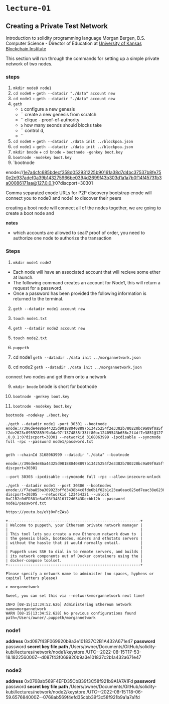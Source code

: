 # `lecture-01`

## Creating a Private Test Network

Introduction to solidity programming language
Morgan Bergen, B.S. Computer Science - Director of Education at [University of Kansas Blockchain Institute](https://kublockchain.com)

This section will run through the commands for setting up a simple private network of two nodes.

### steps

1. `mkdir node0 node1`
2. `cd node0` + `geth --datadir "./data" account new`
3. `cd node1` + `geth --datadir "./data" account new`
4. `geth`
   - `1` configure a new genesis
   - `` create a new genesis from scratch
   - `` clique - proof-of-authority
   - `5` how many seonds should blocks take
   - `` control d,
   - ``
5. `cd node0` + `geth --datadir ./data init ../blockpoa.json`
6. `cd node1` + `geth --datadir ./data init ../blockpoa.json`
7. `mkdir bnode` + `cd bnode` + `bootnode -genkey boot.key`
8. `bootnode -nodekey boot.key`
9. `bootnode

enode://1e7a4cfc685bdecf358d052931225b90161a38d7d4bc37537b8fe750e2e937adef0a39b143275966be0394d2699f43b303d1a1a7b0f14f45731b3a00086171aa@127.0.0.1:0?discport=30301

Comma separated enode URLs for P2P discovery bootstrap
enode will connect you to node0 and node1 to discover their peers

creating a boot node will connect all of the nodes together, we are going to create a boot node and

**notes**

- which accounts are allowed to seal? proof of order, you need to authorize one node to authorize the transaction

### Steps

1.  `mkdir node1 node2`

- Each node will have an associated account that will recieve some ether at launch.
- The following command creates an account for Node1, this will return a request for a password.
- Once a password has been provided the following information is returned to the terminal.

2.  `geth --datadir node1 account new`

3.  `touch node1.txt`

4.  `geth --datadir node2 account new`

5.  `touch node2.txt`

6.  `puppeth`

7.  cd node1
    `geth --datadir ./data init ../morgannetwork.json`

8.  cd node2
    `geth --datadir ./data init ../morgannetwork.json`

connect two nodes and get them onto a network

9.  `mkdir bnode` bnode is short for bootnode

10. `bootnode -genkey boot.key`

11. `bootnode -nodekey boot.key`

`bootnode -nodekey ./boot.key `

`./geth --datadir node1 -port 30301 --bootnode enode://396de4e86a44325d901880408897b13425254f2e3382b780220bc9a09f0a5ff2de2623c09592889f9b3da97f1374838f33ff80bc12409543b656c2f4df7e3851@127.0.0.1:0?discport=30301 --networkid 3168063999 -ipcdisable --syncmode full -rpc --password node1/password.txt`

```dotnetcli

geth --chainId 3168063999 --datadir "./data" --bootnode

enode://396de4e86a44325d901880408897b13425254f2e3382b780220bc9a09f0a5ff2de2623c09592889f9b3da97f1374838f33ff80bc12409543b656c2f4df7e3851@127.0.0.1:0?discport=30301

--port 30303 -ipcdisable --syncmode full -rpc --allow-insecure-unlock

./geth --datadir node1 --port 30306 --bootnodes enode://f7aba85ba369923bffd3438b4c8fde6b1f02b1c23ea0aac825ed7eac38e6230e5cadcf868e73b0e28710f4c9f685ca71a86a4911461637ae9ab2bd852939b77f@127.0.0.1:0?discport=30305  --networkid 123454321 --unlock 0xC1B2c0dFD381e6aC08f34816172d6343Decbb12b --password node1/password.txt

https://youtu.be/eYj0vPcZAs8

```

```
+-----------------------------------------------------------+
| Welcome to puppeth, your Ethereum private network manager |
|                                                           |
| This tool lets you create a new Ethereum network down to  |
| the genesis block, bootnodes, miners and ethstats servers |
| without the hassle that it would normally entail.         |
|                                                           |
| Puppeth uses SSH to dial in to remote servers, and builds |
| its network components out of Docker containers using the |
| docker-compose toolset.                                   |
+-----------------------------------------------------------+

Please specify a network name to administer (no spaces, hyphens or capital letters please)

> morgannetwork

Sweet, you can set this via --network=morgannetwork next time!

INFO [08-15|13:34:52.626] Administering Ethereum network name=morgannetwork
WARN [08-15|13:34:52.628] No previous configurations found path=/Users/owner/.puppeth/morgannetwork

```

### node1

**address** 0xd087f43F069920b9a3e101837C2B1A432A671e47
**password** password
**secret key file path**
/Users/owner/Documents/GitHub/solidity-kubi/lectures/network/node1/keystore
/UTC--2022-08-15T17-53-18.182256000Z--d087f43f069920b9a3e101837c2b1a432a671e47

### node2

**address** 0x0768ab569F4EFD35CbB39f3C58f921b9A1A7A1Fd
**password** password
**secret key file path**
/Users/owner/Documents/GitHub/solidity-kubi/lectures/network/node2/keystore
/UTC--2022-08-15T18-06-59.657684000Z--0768ab569f4efd35cbb39f3c58f921b9a1a7a1fd
